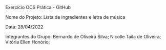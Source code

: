 Exercício OCS Prática - GitHub

Nome do Projeto: Lista de ingredientes e letra de música 

Data: 28/04/2022

Integrantes do Grupo: 
                      Bernardo de Oliveira Silva;
                      Nicolle Taila de Oliveira;
                      Vitória Ellen Honório;

